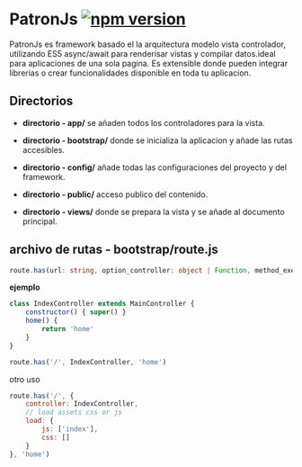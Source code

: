 # PatronJs [![npm version](https://badge.fury.io/js/jspatron.svg)](https://badge.fury.io/js/jspatron)

PatronJs es framework basado el la arquitectura modelo vista controlador, utilizando ES5 async/await para renderisar vistas y compilar datos.ideal para aplicaciones de una sola pagina.
Es extensible donde pueden integrar librerias o crear funcionalidades disponible en toda tu aplicacion.


## Directorios

- **directorio - app/**
se añaden todos los controladores para la vista.

- **directorio - bootstrap/**
donde se inicializa la aplicacion y añade las rutas accesibles.

- **directorio - config/**
añade todas las configuraciones del proyecto y del framework.

- **directorio - public/**
acceso publico del contenido.

- **directorio - views/**
donde se prepara la vista y se añade al documento principal.

## archivo de rutas - bootstrap/route.js


```typescript
route.has(url: string, option_controller: object | Function, method_execute: string)
```

**ejemplo**
```javascript
class IndexController extends MainController {
    constructor() { super() }
    home() {
        return 'home'
    }
}

route.has('/', IndexController, 'home')
```
otro uso

```javascript
route.has('/', {
    controller: IndexController,
    // load assets css or js
    load: {
        js: ['index'],
        css: []
    }
}, 'home')
```